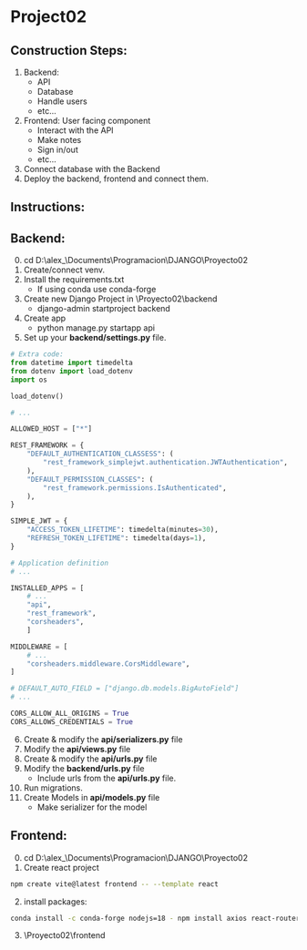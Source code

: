 # Project02

## Construction Steps:

1. Backend:
   - API
   - Database
   - Handle users
   - etc...
2. Frontend: User facing component
   - Interact with the API
   - Make notes
   - Sign in/out
   - etc...
3. Connect database with the Backend
4. Deploy the backend, frontend and connect them.

## Instructions:

## Backend:

0. cd D:\alex\_\Documents\Programacion\DJANGO\Proyecto02
1. Create/connect venv.
2. Install the requirements.txt
   - If using conda use conda-forge
3. Create new Django Project in \Proyecto02\backend
   - django-admin startproject backend
4. Create app
   - python manage.py startapp api
5. Set up your **backend/settings.py** file.

```python
# Extra code:
from datetime import timedelta
from dotenv import load_dotenv
import os

load_dotenv()

# ...

ALLOWED_HOST = ["*"]

REST_FRAMEWORK = {
    "DEFAULT_AUTHENTICATION_CLASSESS": (
        "rest_framework_simplejwt.authentication.JWTAuthentication",
    ),
    "DEFAULT_PERMISSION_CLASSES": (
        "rest_framework.permissions.IsAuthenticated",
    ),
}

SIMPLE_JWT = {
    "ACCESS_TOKEN_LIFETIME": timedelta(minutes=30),
    "REFRESH_TOKEN_LIFETIME": timedelta(days=1),
}

# Application definition
# ...

INSTALLED_APPS = [
    # ...
    "api",
    "rest_framework",
    "corsheaders",
    ]

MIDDLEWARE = [
    # ...
    "corsheaders.middleware.CorsMiddleware",
]

# DEFAULT_AUTO_FIELD = ["django.db.models.BigAutoField"]
# ...

CORS_ALLOW_ALL_ORIGINS = True
CORS_ALLOWS_CREDENTIALS = True
```

6. Create & modify the **api/serializers.py** file
7. Modify the **api/views.py** file
8. Create & modify the **api/urls.py** file
9. Modify the **backend/urls.py** file
   - Include urls from the **api/urls.py** file.
10. Run migrations.
11. Create Models in **api/models.py** file
    - Make serializer for the model

## Frontend:

0. cd D:\alex\_\Documents\Programacion\DJANGO\Proyecto02
1. Create react project

```bash
npm create vite@latest frontend -- --template react
```

2. install packages:

```bash
conda install -c conda-forge nodejs=18 - npm install axios react-router-dom jwt-decode
```

3. \Proyecto02\frontend

